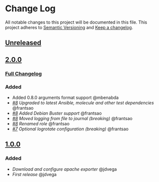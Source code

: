 # Change Log

All notable changes to this project will be documented in this file.
This project adheres to [Semantic Versioning](http://semver.org/) and [Keep a changelog](https://github.com/olivierlacan/keep-a-changelog).


## [Unreleased](https://github.com/idealista/prometheus_apache_exporter_role/tree/develop)

## [2.0.0](https://github.com/idealista/prometheus_haproxy_exporter_role/tree/2.0.0)
### [Full Changelog](https://github.com/idealista/prometheus_haproxy_exporter_role/compare/1.0.0...2.0.0)
### Added
- Added 0.8.0 arguments format support @mbenabda
-  *[#8](https://github.com/idealista/prometheus_apache_exporter_role/issues/8) Upgraded to latest Ansible, molecule and other test dependencies* @frantsao
-  *[#8](https://github.com/idealista/prometheus_apache_exporter_role/issues/8) Added Debian Buster support* @frantsao
-  *[#8](https://github.com/idealista/prometheus_apache_exporter_role/issues/8) Moved logging from file to journal (breaking)* @frantsao
-  *[#8](https://github.com/idealista/prometheus_apache_exporter_role/issues/8) Renamed role* @frantsao
-  *[#7](https://github.com/idealista/prometheus_apache_exporter_role/issues/7) Optional logrotate configuration (breaking)* @frantsao

## [1.0.0](https://github.com/idealista/prometheus_apache_exporter_role/tree/1.0.0)
### Added
- *Download and configure apache exporter* @jdvega
- *First release* @jdvega
